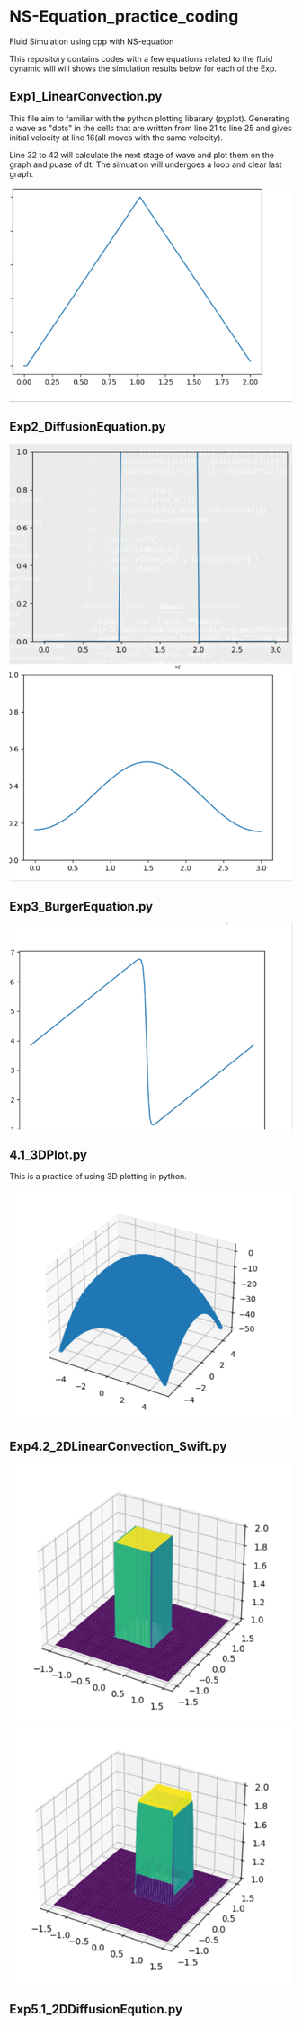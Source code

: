 # NS-Equation_practice_coding
Fluid Simulation using cpp with NS-equation

This repository contains codes with a few equations related to the fluid dynamic will will shows the simulation results below for each of the Exp.

## Exp1_LinearConvection.py 

This file aim to familiar with the python plotting libarary (pyplot). 
Generating a wave as "dots" in the cells that are written from line 21 to line 25 and gives initial velocity at line 16(all moves with the same velocity). 

Line 32 to 42 will calculate the next stage of wave and plot them on the graph and puase of dt. The simuation will undergoes a loop and clear last graph. 

![simulation of a linear convection](EXP1_SIMULATION.gif "simualtion")

## Exp2_DiffusionEquation.py

![simulation of diffusion equation_begin](Exp2_simulation_begin.png "simulation") ![simulation of diffusion equation_end](Exp2_simulation_end.png "simulation")

## Exp3_BurgerEquation.py

![simulation of Burger Equation](EXP3_SIMULATION.gif "simulation")

## 4.1_3DPlot.py

This is a practice of using 3D plotting in python. 

![simulation of 3D plotting](Exp4.1_simulation.png "simulation")

## Exp4.2_2DLinearConvection_Swift.py

![simulation of 2DLinearConvection_begin](Exp4.2_simulation_begin.png "simulation") ![simulation of 2DLinearConvection_end](Exp4.2_simulation_end.png "simulation")

## Exp5.1_2DDiffusionEqution.py
